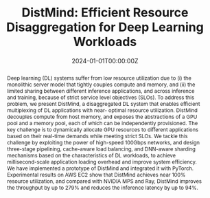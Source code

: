 ---
title: 'DistMind: Efficient Resource Disaggregation for Deep Learning Workloads'

# Authors
# If you created a profile for a user (e.g. the default `admin` user), write the username (folder name) here
# and it will be replaced with their full name and linked to their profile.
authors:
  - Xin Jin
  - Zhihao Bai
  - Zhen Zhang
  - Yibo Zhu
  - admin
  - Xuanzhe Liu

date: "2024-01-01T00:00:00Z"
# doi: '10.48550/arXiv.2305.05920'

# Schedule page publish date (NOT publication's date).
# publishDate: '2023'

# Publication type.
# Legend: 0 = Uncategorized; 1 = Conference paper; 2 = Journal article;
# 3 = Preprint / Working Paper; 4 = Report; 5 = Book; 6 = Book section;
# 7 = Thesis; 8 = Patent
publication_types: ['2']

publication: In *IEEE/ACM Transactions on Networking* (CCF-A)
publication_short: In *TON 2024*

abstract: 'Deep learning (DL) systems suffer from low resource
utilization due to (i) the monolithic server model that tightly
couples compute and memory, and (ii) the limited sharing between
different inference applications, and across inference and training,
because of strict service level objectives (SLOs). To address
this problem, we present DistMind, a disaggregated DL system
that enables efficient multiplexing of DL applications with near-
optimal resource utilization. DistMind decouples compute from
host memory, and exposes the abstractions of a GPU pool and a
memory pool, each of which can be independently provisioned.
The key challenge is to dynamically allocate GPU resources to
different applications based on their real-time demands while
meeting strict SLOs. We tackle this challenge by exploiting the
power of high-speed 100Gbps networks, and design three-stage
pipelining, cache-aware load balancing, and DNN-aware sharding
mechanisms based on the characteristics of DL workloads,
to achieve millisecond-scale application loading overhead and
improve system efficiency. We have implemented a prototype of
DistMind and integrated it with PyTorch. Experimental results
on AWS EC2 show that DistMind achieves near 100% resource
utilization, and compared with NVIDIA MPS and Ray, DistMind
improves the throughput by up to 279% and reduces the inference
latency by up to 94%.'

# Summary. An optional shortened abstract.
tags: []

# Display this page in the Featured widget?
featured: true

# Custom links (uncomment lines below)
# links:
# - name: Custom Link
#   url: http://example.org
url_pdf: 'https://www.computer.org/csdl/journal/nt/5555/01/10414009/1TY3Mx0FKtG'
url_code: ''
url_dataset: ''
url_poster: ''
url_project: ''
url_slides: ''
url_source: ''
url_video: ''

# Featured image
# To use, add an image named `featured.jpg/png` to your page's folder.
# image:
#   caption: 'Image credit: [**Unsplash**](https://unsplash.com/photos/pLCdAaMFLTE)'
#   focal_point: ''
#   preview_only: false

# Associated Projects (optional).
#   Associate this publication with one or more of your projects.
#   Simply enter your project's folder or file name without extension.
#   E.g. `internal-project` references `content/project/internal-project/index.md`.
#   Otherwise, set `projects: []`.
# projects:
#   - example

# Slides (optional).
#   Associate this publication with Markdown slides.
#   Simply enter your slide deck's filename without extension.
#   E.g. `slides: "example"` references `content/slides/example/index.md`.
#   Otherwise, set `slides: ""`.
# slides: example
---